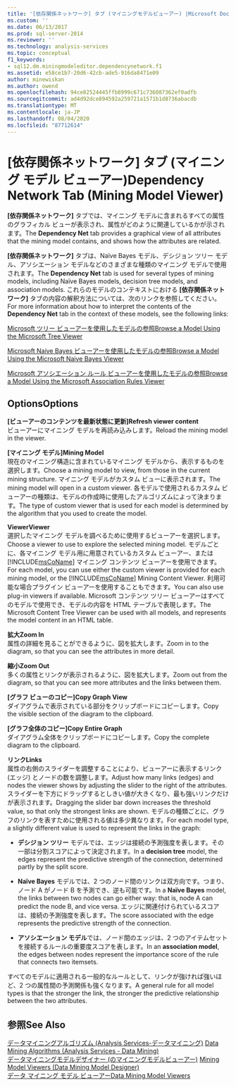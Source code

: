 ```yaml
---
title: '[依存関係ネットワーク] タブ (マイニングモデルビューアー) |Microsoft Docs'
ms.custom: ''
ms.date: 06/13/2017
ms.prod: sql-server-2014
ms.reviewer: ''
ms.technology: analysis-services
ms.topic: conceptual
f1_keywords:
- sql12.dm.miningmodeleditor.dependencynetwork.f1
ms.assetid: e58ce1b7-20d6-42cb-ade5-916da8471e09
author: minewiskan
ms.author: owend
ms.openlocfilehash: 94ce82524445ffb8999c671c736087362ef0adfb
ms.sourcegitcommit: ad4d92dce894592a259721a1571b1d8736abacdb
ms.translationtype: MT
ms.contentlocale: ja-JP
ms.lasthandoff: 08/04/2020
ms.locfileid: "87712614"
---
```

# <a name="dependency-network-tab-mining-model-viewer"></a><span data-ttu-id="48060-102">[依存関係ネットワーク] タブ (マイニング モデル ビューアー)</span><span class="sxs-lookup"><span data-stu-id="48060-102">Dependency Network Tab (Mining Model Viewer)</span></span>
  <span data-ttu-id="48060-103">**[依存関係ネットワーク]** タブでは、マイニング モデルに含まれるすべての属性のグラフィカル ビューが表示され、属性がどのように関連しているかが示されます。</span><span class="sxs-lookup"><span data-stu-id="48060-103">The **Dependency Net** tab provides a graphical view of all attributes that the mining model contains, and shows how the attributes are related.</span></span>  
  
 <span data-ttu-id="48060-104">**[依存関係ネットワーク]**  タブは、Naïve Bayes モデル、デシジョン ツリー モデル、アソシエーション モデルなどのさまざまな種類のマイニング モデルで使用されます。</span><span class="sxs-lookup"><span data-stu-id="48060-104">The **Dependency Net**  tab is used for several types of mining models, including Naïve Bayes models, decision tree models, and association models.</span></span> <span data-ttu-id="48060-105">これらのモデルのコンテキストにおける **[依存関係ネットワーク]**  タブの内容の解釈方法については、次のリンクを参照してください。</span><span class="sxs-lookup"><span data-stu-id="48060-105">For more information about how to interpret the contents of the **Dependency Net**  tab in the context of these models, see the following links:</span></span>  
  
 [<span data-ttu-id="48060-106">Microsoft ツリー ビューアーを使用したモデルの参照</span><span class="sxs-lookup"><span data-stu-id="48060-106">Browse a Model Using the Microsoft Tree Viewer</span></span>](data-mining/browse-a-model-using-the-microsoft-tree-viewer.md)  
  
 [<span data-ttu-id="48060-107">Microsoft Naive Bayes ビューアーを使用したモデルの参照</span><span class="sxs-lookup"><span data-stu-id="48060-107">Browse a Model Using the Microsoft Naive Bayes Viewer</span></span>](data-mining/browse-a-model-using-the-microsoft-naive-bayes-viewer.md)  
  
 [<span data-ttu-id="48060-108">Microsoft アソシエーション ルール ビューアーを使用したモデルの参照</span><span class="sxs-lookup"><span data-stu-id="48060-108">Browse a Model Using the Microsoft Association Rules Viewer</span></span>](data-mining/browse-a-model-using-the-microsoft-association-rules-viewer.md)  
  
## <a name="options"></a><span data-ttu-id="48060-109">Options</span><span class="sxs-lookup"><span data-stu-id="48060-109">Options</span></span>  
 <span data-ttu-id="48060-110">**[ビューアーのコンテンツを最新状態に更新]**</span><span class="sxs-lookup"><span data-stu-id="48060-110">**Refresh viewer content**</span></span>  
 <span data-ttu-id="48060-111">ビューアーにマイニング モデルを再読み込みします。</span><span class="sxs-lookup"><span data-stu-id="48060-111">Reload the mining model in the viewer.</span></span>  
  
 <span data-ttu-id="48060-112">**[マイニング モデル]**</span><span class="sxs-lookup"><span data-stu-id="48060-112">**Mining Model**</span></span>  
 <span data-ttu-id="48060-113">現在のマイニング構造に含まれているマイニング モデルから、表示するものを選択します。</span><span class="sxs-lookup"><span data-stu-id="48060-113">Choose a mining model to view, from those in the current mining structure.</span></span> <span data-ttu-id="48060-114">マイニング モデルがカスタム ビューに表示されます。</span><span class="sxs-lookup"><span data-stu-id="48060-114">The mining model will open in a custom viewer.</span></span> <span data-ttu-id="48060-115">各モデルで使用されるカスタム ビューアーの種類は、モデルの作成時に使用したアルゴリズムによって決まります。</span><span class="sxs-lookup"><span data-stu-id="48060-115">The type of custom viewer that is used for each model is determined by the algorithm that you used to create the model.</span></span>  
  
 <span data-ttu-id="48060-116">**Viewer**</span><span class="sxs-lookup"><span data-stu-id="48060-116">**Viewer**</span></span>  
 <span data-ttu-id="48060-117">選択したマイニング モデルを調べるために使用するビューアーを選択します。</span><span class="sxs-lookup"><span data-stu-id="48060-117">Choose a viewer to use to explore the selected mining model.</span></span> <span data-ttu-id="48060-118">モデルごとに、各マイニング モデル用に用意されているカスタム ビューアー、または [!INCLUDE[msCoName](../includes/msconame-md.md)] マイニング コンテンツ ビューアーを使用できます。</span><span class="sxs-lookup"><span data-stu-id="48060-118">For each model, you can use either the custom viewer is provided for each mining model, or the [!INCLUDE[msCoName](../includes/msconame-md.md)] Mining Content Viewer.</span></span> <span data-ttu-id="48060-119">利用可能な場合プラグイン ビューアーを使用することもできます。</span><span class="sxs-lookup"><span data-stu-id="48060-119">You can also use plug-in viewers if available.</span></span> <span data-ttu-id="48060-120">Microsoft コンテンツ ツリー ビューアーはすべてのモデルで使用でき、モデルの内容を HTML テーブルで表現します。</span><span class="sxs-lookup"><span data-stu-id="48060-120">The Microsoft Content Tree Viewer can be used with all models, and represents the model content in an HTML table.</span></span>  
  
 <span data-ttu-id="48060-121">**拡大**</span><span class="sxs-lookup"><span data-stu-id="48060-121">**Zoom In**</span></span>  
 <span data-ttu-id="48060-122">属性の詳細を見ることができるように、図を拡大します。</span><span class="sxs-lookup"><span data-stu-id="48060-122">Zoom in to the diagram, so that you can see the attributes in more detail.</span></span>  
  
 <span data-ttu-id="48060-123">**縮小**</span><span class="sxs-lookup"><span data-stu-id="48060-123">**Zoom Out**</span></span>  
 <span data-ttu-id="48060-124">多くの属性とリンクが表示されるように、図を拡大します。</span><span class="sxs-lookup"><span data-stu-id="48060-124">Zoom out from the diagram, so that you can see more attributes and the links between them.</span></span>  
  
 <span data-ttu-id="48060-125">**[グラフ ビューのコピー]**</span><span class="sxs-lookup"><span data-stu-id="48060-125">**Copy Graph View**</span></span>  
 <span data-ttu-id="48060-126">ダイアグラムで表示されている部分をクリップボードにコピーします。</span><span class="sxs-lookup"><span data-stu-id="48060-126">Copy the visible section of the diagram to the clipboard.</span></span>  
  
 <span data-ttu-id="48060-127">**[グラフ全体のコピー]**</span><span class="sxs-lookup"><span data-stu-id="48060-127">**Copy Entire Graph**</span></span>  
 <span data-ttu-id="48060-128">ダイアグラム全体をクリップボードにコピーします。</span><span class="sxs-lookup"><span data-stu-id="48060-128">Copy the complete diagram to the clipboard.</span></span>  
  
 <span data-ttu-id="48060-129">**リンク**</span><span class="sxs-lookup"><span data-stu-id="48060-129">**Links**</span></span>  
 <span data-ttu-id="48060-130">属性の右側のスライダーを調整することにより、ビューアーに表示するリンク (エッジ) とノードの数を調整します。</span><span class="sxs-lookup"><span data-stu-id="48060-130">Adjust how many links (edges) and nodes the viewer shows by adjusting the slider to the right of the attributes.</span></span> <span data-ttu-id="48060-131">スライダーを下方にドラッグするとしきい値が大きくなり、最も強いリンクだけが表示されます。</span><span class="sxs-lookup"><span data-stu-id="48060-131">Dragging the slider bar down increases the threshold value, so that only the strongest links are shown.</span></span> <span data-ttu-id="48060-132">モデルの種類ごとに、グラフのリンクを表すために使用される値は多少異なります。</span><span class="sxs-lookup"><span data-stu-id="48060-132">For each model type, a slightly different value is used to represent the links in the graph:</span></span>  
  
-   <span data-ttu-id="48060-133">**デシジョン ツリー** モデルでは、エッジは接続の予測強度を表します。その一部は分割スコアによって決定されます。</span><span class="sxs-lookup"><span data-stu-id="48060-133">In a **decision tree** model, the edges represent the predictive strength of the connection, determined partly by the split score.</span></span>  
  
-   <span data-ttu-id="48060-134">**Naïve Bayes** モデルでは、2 つのノード間のリンクは双方向です。つまり、ノード A がノード B を予測でき、逆も可能です。</span><span class="sxs-lookup"><span data-stu-id="48060-134">In a **Naïve Bayes** model, the links between two nodes can go either way: that is, node A can predict the node B, and vice versa.</span></span> <span data-ttu-id="48060-135">エッジに関連付けられているスコアは、接続の予測強度を表します。</span><span class="sxs-lookup"><span data-stu-id="48060-135">The score associated with the edge represents the predictive strength of the connection.</span></span>  
  
-   <span data-ttu-id="48060-136">**アソシエーション モデル**では、ノード間のエッジは、2 つのアイテムセットを接続するルールの重要度スコアを表します。</span><span class="sxs-lookup"><span data-stu-id="48060-136">In an **association model**, the edges between nodes represent the importance score of the rule that connects two itemsets.</span></span>  
  
 <span data-ttu-id="48060-137">すべてのモデルに適用される一般的なルールとして、リンクが強ければ強いほど、2 つの属性間の予測関係も強くなります。</span><span class="sxs-lookup"><span data-stu-id="48060-137">A general rule for all model types is that the stronger the link, the stronger the predictive relationship between the two attributes.</span></span>  
  
## <a name="see-also"></a><span data-ttu-id="48060-138">参照</span><span class="sxs-lookup"><span data-stu-id="48060-138">See Also</span></span>  
 <span data-ttu-id="48060-139">[データマイニングアルゴリズム &#40;Analysis Services-データマイニング&#41;](data-mining/data-mining-algorithms-analysis-services-data-mining.md) </span><span class="sxs-lookup"><span data-stu-id="48060-139">[Data Mining Algorithms &#40;Analysis Services - Data Mining&#41;](data-mining/data-mining-algorithms-analysis-services-data-mining.md) </span></span>  
 <span data-ttu-id="48060-140">[データマイニングモデルデザイナー &#40;のマイニングモデルビューアー&#41;](mining-model-viewers-data-mining-model-designer.md) </span><span class="sxs-lookup"><span data-stu-id="48060-140">[Mining Model Viewers &#40;Data Mining Model Designer&#41;](mining-model-viewers-data-mining-model-designer.md) </span></span>  
 [<span data-ttu-id="48060-141">データ マイニング モデル ビューアー</span><span class="sxs-lookup"><span data-stu-id="48060-141">Data Mining Model Viewers</span></span>](data-mining/data-mining-model-viewers.md)  
  
  
